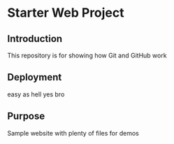 # Starter Web Project
## Introduction

This repository is for showing how Git and GitHub work
## Deployment
easy as hell
yes bro

## Purpose

Sample website with plenty of files for demos
